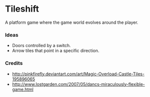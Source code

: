 Tileshift
=========

A platform game where the game world evolves around the player.


### Ideas ###

- Doors controlled by a switch.
- Arrow tiles that point in a specific direction.

### Credits ###

- http://pinkfirefly.deviantart.com/art/Magic-Overload-Castle-Tiles-195896065
- http://www.lostgarden.com/2007/05/dancs-miraculously-flexible-game.html